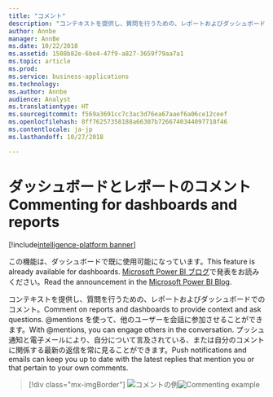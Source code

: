 ```yaml
---
title: "コメント"
description: "コンテキストを提供し、質問を行うための、レポートおよびダッシュボードでのコメント。"
author: Annbe
manager: AnnBe
ms.date: 10/22/2018
ms.assetid: 1508b82e-6be4-47f9-a827-3659f79aa7a1
ms.topic: article
ms.prod: 
ms.service: business-applications
ms.technology: 
ms.author: Annbe
audience: Analyst
ms.translationtype: HT
ms.sourcegitcommit: f569a3691cc7c3ac3d76ea67aaef6a06ce12ceef
ms.openlocfilehash: 8ff76257358188a66307b7266740344097718f46
ms.contentlocale: ja-jp
ms.lasthandoff: 10/27/2018

---
```

# <a name="commenting-for-dashboards-and-reports"></a><span data-ttu-id="e770b-103">ダッシュボードとレポートのコメント</span><span class="sxs-lookup"><span data-stu-id="e770b-103">Commenting for dashboards and reports</span></span>

[!include[intelligence-platform banner](../../includes/intelligence-platform.md)]

<span data-ttu-id="e770b-104">この機能は、ダッシュボードで既に使用可能になっています。</span><span class="sxs-lookup"><span data-stu-id="e770b-104">This feature is already available for dashboards.</span></span>  <span data-ttu-id="e770b-105">[Microsoft Power BI ブログ](https://powerbi.microsoft.com/blog/announcing-dashboard-comments-in-power-bi/)で発表をお読みください。</span><span class="sxs-lookup"><span data-stu-id="e770b-105">Read the announcement in the [Microsoft Power BI Blog](https://powerbi.microsoft.com/blog/announcing-dashboard-comments-in-power-bi/).</span></span>

<span data-ttu-id="e770b-106">コンテキストを提供し、質問を行うための、レポートおよびダッシュボードでのコメント。</span><span class="sxs-lookup"><span data-stu-id="e770b-106">Comment on reports and dashboards to provide context and ask questions.</span></span> <span data-ttu-id="e770b-107">@mentions を使って、他のユーザーを会話に参加させることができます。</span><span class="sxs-lookup"><span data-stu-id="e770b-107">With @mentions, you can engage others in the conversation.</span></span> <span data-ttu-id="e770b-108">プッシュ通知と電子メールにより、自分について言及されている、または自分のコメントに関係する最新の返信を常に見ることができます。</span><span class="sxs-lookup"><span data-stu-id="e770b-108">Push notifications and emails can keep you up to date with the latest replies that mention you or that pertain to your own comments.</span></span>




> [!div class="mx-imgBorder"]
> <span data-ttu-id="e770b-109">![コメントの例](media/commenting.png "コメントの例")</span><span class="sxs-lookup"><span data-stu-id="e770b-109">![Commenting example](media/commenting.png "Commenting example")</span></span>

